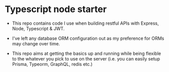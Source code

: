 # Typescript node starter


* This repo contains code I use when building restful APIs with Express, Node, Typescript & JWT. 

* I've left any database ORM configuration out as my preference for ORMs may change over time. 

* This repo aims at getting the basics up and running while being flexible to the whatever you pick to use on the server (i.e. you can easily setup Prisma, Typeorm, GraphQL, redis etc.)